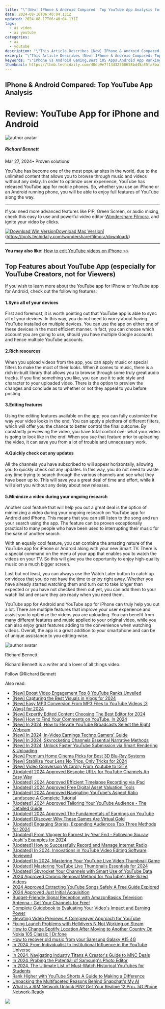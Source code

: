 ```yaml
---
title: "\"[New] IPhone & Android Compared  Top YouTube App Analysis for 2024\""
date: 2024-08-16T06:40:04.131Z
updated: 2024-08-17T06:40:04.131Z
tags:
  - ai video
  - ai youtube
categories:
  - ai
  - youtube
description: "\"This Article Describes [New] IPhone & Android Compared: Top YouTube App Analysis for 2024\""
excerpt: "\"This Article Describes [New] IPhone & Android Compared: Top YouTube App Analysis for 2024\""
keywords: "\"IPhone vs Android Gaming,Best iOS Apps,Android App Rankings,Mobile OS Comparison,User-Friendly Phone OS,Top YouTube For Android,Top Video Apps on iOS\""
thumbnail: https://thmb.techidaily.com/40db9e7f14d32360658bd45a85fa8baf591a4c12413f48e4137aa1f90c61fa60.jpg
---
```


## IPhone & Android Compared: Top YouTube App Analysis

# Review: YouTube App for iPhone and Android

![author avatar](https://images.wondershare.com/filmora/article-images/richard-bennett.jpg)

##### Richard Bennett

 Mar 27, 2024• Proven solutions

 YouTube has become one of the most popular sites in the world, due to the unlimited content that allows you to browse through music and videos without any delay. In order to optimize user experience, YouTube has released YouTube app for mobile phones. So, whether you use an iPhone or an Android running phone, you will be able to enjoy full features of YouTube along the way.

---

 If you need more advanced features like PIP, Green Screen, or audio mixing, check this easy to use and powerful video editor-[Wondershare Filmora](https://tools.techidaily.com/wondershare/filmora/download/), and ignite your video by clicks.

[![Download Win Version](https://images.wondershare.com/filmora/guide/download-btn-win.jpg)](https://tools.techidaily.com/wondershare/filmora/download/)[Download Mac Version](https://images.wondershare.com/filmora/guide/download-btn-mac.jpg)](https://tools.techidaily.com/wondershare/filmora/download/)

---

**You may also like:** [How to edit YouTube videos on iPhone >>](https://tools.techidaily.com/wondershare/filmora/download/)

## Top Features about YouTube App (especially for YouTube Creators, not for Viewers)

 If you wish to learn more about the YouTube app for iPhone or YouTube app for Android, check out the following features:

#### 1.Sync all of your devices

 First and foremost, it is worth pointing out that YouTube app is able to sync all of your devices. In this way, you do not need to worry about having YouTube installed on multiple devices. You can use the app on either one of these devices in the most efficient manner. In fact, you can choose which account you are going to use, should you have multiple Google accounts and hence multiple YouTube accounts.

#### 2.Rich resources

 When you upload videos from the app, you can apply music or special filters to make the most of their looks. When it comes to music, there is a rich in-built library that allows you to browse through some truly great audio tracks. If you find something you like, you can use it to add style and character to your uploaded video. There is the option to preview the changes and conclude as to whether or not they appeal to you before posting.

#### 3.Editing features

 Using the editing features available on the app, you can fully customize the way your video looks in the end. You can apply a plethora of different filters, which will offer you the chance to better control the final outcome. By constantly previewing the video, you have total control over what your video is going to look like in the end. When you sue that feature prior to uploading the video, it can save you from a lot of trouble and unnecessary work.

#### 4.Quickly check out any updates

 All the channels you have subscribed to will appear horizontally, allowing you to quickly check out any updates. In this way, you do not need to waste any time trying to search through the various channels and see what they have been up to. This will save you a great deal of time and effort, while it will alert you without any delay about new releases.

#### 5.Minimize a video during your ongoing research

 Another cool feature that will help you out a great deal is the option of minimizing a video during your ongoing research on YouTube app for Android and iPhone. This means that you can still listen to the song and run your search using the app. The feature can be proven exceptionally practical to many people who have been used to interrupting their music for the sake of another search.

 With an equally cool feature, you can combine the amazing nature of the YouTube app for iPhone or Android along with your new Smart TV. There is a special command on the menu of your app that enables you to watch the videos on your TV. So this will give you the opportunity to enjoy high-quality music on a much bigger screen.

 Last but not least, you can always use the Watch Later button to catch up on videos that you do not have the time to enjoy right away. Whether you have already started watching them and turn out to take longer than expected or you have not checked them out yet, you can add them to your watch list and ensure they are ready when you need them.

 YouTube app for Android and YouTube app for iPhone can truly help you out a lot. There are multiple features that improve your user experience and assist you to optimize the videos you are uploading. You can benefit from many different features and music applied to your original video, while you can also enjoy great features adding to the convenience when watching videos. Overall, the app is a great addition to your smartphone and can be of unique assistance to you editing-wise.

![author avatar](https://images.wondershare.com/filmora/article-images/richard-bennett.jpg)

Richard Bennett

Richard Bennett is a writer and a lover of all things video.

Follow @Richard Bennett


<ins class="adsbygoogle"
     style="display:block"
     data-ad-format="autorelaxed"
     data-ad-client="ca-pub-7571918770474297"
     data-ad-slot="1223367746"></ins>



<ins class="adsbygoogle"
     style="display:block"
     data-ad-client="ca-pub-7571918770474297"
     data-ad-slot="8358498916"
     data-ad-format="auto"
     data-full-width-responsive="true"></ins>

<span class="atpl-alsoreadstyle">Also read:</span>
<div><ul>
<li><a href="https://youtube-docs.techidaily.com/oost-video-engagement-top-8-youtube-ranks-unveiled/"><u>[New] Boost Video Engagement  Top 8 YouTube Ranks Unveiled</u></a></li>
<li><a href="https://youtube-docs.techidaily.com/apturing-the-best-visuals-in-vlogs-for-2024/"><u>[New] Capturing the Best Visuals in Vlogs for 2024</u></a></li>
<li><a href="https://youtube-docs.techidaily.com/asy-mp3-conversion-from-mp3-files-to-youtube-videos-3-ways-for-2024/"><u>[New] Easy MP3 Conversion  From MP3 Files to YouTube Videos [3 Ways] for 2024</u></a></li>
<li><a href="https://youtube-docs.techidaily.com/xpertly-edited-content-choosing-the-best-editor-for-2024/"><u>[New] Expertly Edited Content  Choosing The Best Editor for 2024</u></a></li>
<li><a href="https://youtube-docs.techidaily.com/ow-to-find-your-comments-on-youtube-in-2024/"><u>[New] How to Find Your Comments on YouTube, In 2024</u></a></li>
<li><a href="https://youtube-docs.techidaily.com/n-2024-how-to-elevate-youtube-broadcasts-select-the-right-webcam/"><u>[New] In 2024, How to Elevate YouTube Broadcasts  Select the Right Webcam</u></a></li>
<li><a href="https://youtube-docs.techidaily.com/n-2024-in-video-earnings-techno-gamers-guide/"><u>[New] In 2024, In-Video Earnings  Techno Gamers' Guide</u></a></li>
<li><a href="https://youtube-docs.techidaily.com/n-2024-skyrocketing-channels-essential-narrative-methods/"><u>[New] In 2024, Skyrocketing Channels  Essential Narrative Methods</u></a></li>
<li><a href="https://youtube-docs.techidaily.com/n-2024-unlock-faster-youtube-submission-via-smart-rendering-and-uploading/"><u>[New] In 2024, Unlock Faster YouTube Submission via Smart Rendering & Uploading</u></a></li>
<li><a href="https://extra-support.techidaily.com/new-premium-home-cinema-picks-for-best-3d-blu-ray-systems/"><u>[New] Premium Home Cinema  Picks for Best 3D Blu-Ray Systems</u></a></li>
<li><a href="https://youtube-docs.techidaily.com/tabilize-your-lens-no-trips-only-tricks-for-2024/"><u>[New] Stabilize Your Lens  No Trips, Only Tricks for 2024</u></a></li>
<li><a href="https://youtube-docs.techidaily.com/ideo-conversion-wizardry-from-youtube-to-igtv/"><u>[New] Video Conversion Wizardry  From Youtube to IGTV</u></a></li>
<li><a href="https://youtube-docs.techidaily.com/ed-2024-approved-bespoke-urls-for-youtube-channels-an-easy-way/"><u>[Updated] 2024 Approved  Bespoke URLs for YouTube Channels  An Easy Way</u></a></li>
<li><a href="https://video-capture.techidaily.com/updated-2024-approved-efficient-timelapse-recording-via-ipad/"><u>[Updated] 2024 Approved  Efficient Timelapse Recording via iPad</u></a></li>
<li><a href="https://youtube-docs.techidaily.com/ed-2024-approved-free-digital-asset-valuation-tools/"><u>[Updated] 2024 Approved  Free Digital Asset Valuation Tools</u></a></li>
<li><a href="https://youtube-docs.techidaily.com/ed-2024-approved-navigating-youtubes-aspect-ratio-landscape-a-complete-tutorial/"><u>[Updated] 2024 Approved  Navigating YouTube's Aspect Ratio Landscape  A Complete Tutorial</u></a></li>
<li><a href="https://youtube-docs.techidaily.com/ed-2024-approved-tailoring-your-youtube-audience-the-detailed-guide/"><u>[Updated] 2024 Approved  Tailoring Your YouTube Audience - The Detailed Guide</u></a></li>
<li><a href="https://youtube-docs.techidaily.com/ed-2024-approved-the-fundamentals-of-earnings-on-youtube/"><u>[Updated] 2024 Approved  The Fundamentals of Earnings on YouTube</u></a></li>
<li><a href="https://screen-activity-recording.techidaily.com/updated-discover-why-these-games-are-virtual-gold/"><u>[Updated] Discover Why These Games Are Virtual Gold</u></a></li>
<li><a href="https://youtube-docs.techidaily.com/ed-engaging-stories-expanding-audiences-top-three-methods-for-2024/"><u>[Updated] Engaging Stories, Expanding Audiences  Top Three Methods for 2024</u></a></li>
<li><a href="https://youtube-docs.techidaily.com/ed-from-vlogger-to-earnest-by-year-end-following-sourav-joshis-examples-for-2024/"><u>[Updated] From Vlogger to Earnest by Year End - Following Sourav Joshi's Examples for 2024</u></a></li>
<li><a href="https://screen-recording.techidaily.com/updated-how-to-successfully-record-and-manage-internet-radio/"><u>[Updated] How to Successfully Record and Manage Internet Radio</u></a></li>
<li><a href="https://youtube-docs.techidaily.com/ed-in-2024-innovations-in-youtube-video-editing-software-reviewed/"><u>[Updated] In 2024, Innovations in YouTube Video Editing Software Reviewed</u></a></li>
<li><a href="https://youtube-docs.techidaily.com/ed-in-2024-mastering-your-youtube-live-video-thumbnail-game/"><u>[Updated] In 2024, Mastering Your YouTube Live Video Thumbnail Game</u></a></li>
<li><a href="https://youtube-docs.techidaily.com/ed-mastering-youtube-live-thumbnails-essentials-for-2024/"><u>[Updated] Mastering YouTube Live Thumbnails Essentials for 2024</u></a></li>
<li><a href="https://youtube-docs.techidaily.com/ed-skyrocket-your-channels-with-smart-use-of-youtube-data/"><u>[Updated] Skyrocket Your Channels with Smart Use of YouTube Data</u></a></li>
<li><a href="https://youtube-docs.techidaily.com/approved-chronic-removal-method-for-youtubes-bite-sized-videos/"><u>2024 Approved  Chronic Removal Method for YouTube's Bite-Sized Videos</u></a></li>
<li><a href="https://youtube-docs.techidaily.com/approved-extracting-youtube-songs-safely-a-free-guide-explored/"><u>2024 Approved  Extracting YouTube Songs Safely  A Free Guide Explored</u></a></li>
<li><a href="https://youtube-docs.techidaily.com/approved-just-initial-acquisition/"><u>2024 Approved  Just Initial Acquisition</u></a></li>
<li><a href="https://buynow-info.techidaily.com/budget-friendly-signal-reception-with-amazonbasics-television-antenna-get-your-channels-for-free/"><u>Budget-Friendly Signal Reception with AmazonBasics Television Antenna - Get Your Channels for Free!</u></a></li>
<li><a href="https://youtube-docs.techidaily.com/ete-guidebook-to-evaluating-your-videos-impact-and-earning-power/"><u>Complete Guidebook to Evaluating Your Video's Impact and Earning Power</u></a></li>
<li><a href="https://youtube-docs.techidaily.com/ting-video-previews-a-compreayer-approach-for-youtube/"><u>Elevating Video Previews  A Compreayer Approach for YouTube</u></a></li>
<li><a href="https://win-blog.techidaily.com/fixing-launch-problems-with-helldivers-n-not-working-on-steam/"><u>Fixing Launch Problems with Helldivers N Not Working on Steam</u></a></li>
<li><a href="https://fake-location.techidaily.com/how-to-change-spotify-location-after-moving-to-another-country-on-nokia-105-classic-drfone-by-drfone-virtual-android/"><u>How to Change Spotify Location After Moving to Another Country On Nokia 105 Classic | Dr.fone</u></a></li>
<li><a href="https://blog-min.techidaily.com/how-to-recover-old-music-from-your-samsung-galaxy-a15-4g-by-fonelab-android-recover-music/"><u>How to recover old music from your Samsung Galaxy A15 4G</u></a></li>
<li><a href="https://youtube-help.techidaily.com/in-2024-from-individualist-to-institutional-influence-in-the-youtube-universe/"><u>In 2024, From Individualist to Institutional Influence in the YouTube Universe</u></a></li>
<li><a href="https://youtube-docs.techidaily.com/24-navigating-industry-titans-a-creators-guide-to-mnc-deals/"><u>In 2024, Navigating Industry Titans  A Creator's Guide to MNC Deals</u></a></li>
<li><a href="https://extra-guidance.techidaily.com/in-2024-probing-the-potential-of-samsungs-photo-editor/"><u>In 2024, Probing the Potential of Samsung's Photo Editor</u></a></li>
<li><a href="https://youtube-docs.techidaily.com/24-the-ultimate-list-of-must-watch-historical-youtubes-for-students/"><u>In 2024, The Ultimate List of Must-Watch Historical YouTubes for Students</u></a></li>
<li><a href="https://youtube-docs.techidaily.com/higher-with-youtube-shorts-a-guide-to-making-a-difference/"><u>Rank Higher with YouTube Shorts  A Guide to Making a Difference</u></a></li>
<li><a href="https://tech-haven.techidaily.com/unpacking-the-multifaceted-reasons-behind-snapchats-my-ai/"><u>Unpacking the Multifaceted Reasons Behind Snapchat's My AI</u></a></li>
<li><a href="https://sim-unlock.techidaily.com/what-is-a-sim-network-unlock-pin-get-your-realme-12-proplus-5g-phone-network-ready-by-drfone-android/"><u>What Is a SIM Network Unlock PIN? Get Your Realme 12 Pro+ 5G Phone Network-Ready</u></a></li>
</ul></div>

<!-- affiliate ads begin -->
<a href="https://shop.mondly.com/affiliate.php?ACCOUNT=ATISTUDI&AFFILIATE=108875&PATH=https%3A%2F%2Fwww.mondly.com%3FAFFILIATE%3D108875%26RESOURCE%3D%2BEducational%2B970x90%2B"><img src="https://secure.avangate.com/images/merchant/69c418c33ec2e1a4267fa9bb77fa1428/educational-970x90.gif" border="0"></a>
<!-- affiliate ads end -->